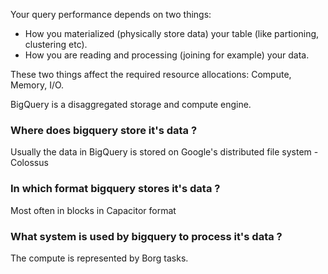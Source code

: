 Your query performance depends on two things:
- How you materialized (physically store data)  your table (like partioning, clustering etc).
- How you are reading and processing (joining for example) your data.

These two things affect the required resource allocations: Compute, Memory, I/O.

BigQuery is a disaggregated storage and compute engine.

### Where does bigquery store it's data ?

Usually the data in BigQuery is stored on Google's distributed file system - Colossus

### In which format bigquery stores it's data ?

Most often in blocks in Capacitor format

### What system is used by bigquery to process it's data ?

The compute is represented by Borg tasks.
